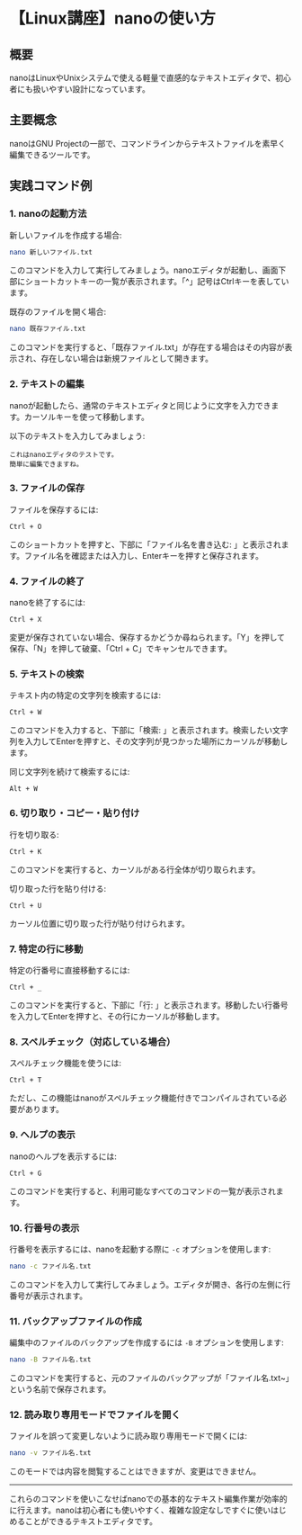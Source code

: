 # 【Linux講座】nanoの使い方

## 概要
nanoはLinuxやUnixシステムで使える軽量で直感的なテキストエディタで、初心者にも扱いやすい設計になっています。

## 主要概念
nanoはGNU Projectの一部で、コマンドラインからテキストファイルを素早く編集できるツールです。

## 実践コマンド例

### 1. nanoの起動方法

新しいファイルを作成する場合:

```bash
nano 新しいファイル.txt
```

このコマンドを入力して実行してみましょう。nanoエディタが起動し、画面下部にショートカットキーの一覧が表示されます。「^」記号はCtrlキーを表しています。

既存のファイルを開く場合:

```bash
nano 既存ファイル.txt
```

このコマンドを実行すると、「既存ファイル.txt」が存在する場合はその内容が表示され、存在しない場合は新規ファイルとして開きます。

### 2. テキストの編集

nanoが起動したら、通常のテキストエディタと同じように文字を入力できます。カーソルキーを使って移動します。

以下のテキストを入力してみましょう:
```
これはnanoエディタのテストです。
簡単に編集できますね。
```

### 3. ファイルの保存

ファイルを保存するには:

```
Ctrl + O
```

このショートカットを押すと、下部に「ファイル名を書き込む: 」と表示されます。ファイル名を確認または入力し、Enterキーを押すと保存されます。

### 4. ファイルの終了

nanoを終了するには:

```
Ctrl + X
```

変更が保存されていない場合、保存するかどうか尋ねられます。「Y」を押して保存、「N」を押して破棄、「Ctrl + C」でキャンセルできます。

### 5. テキストの検索

テキスト内の特定の文字列を検索するには:

```
Ctrl + W
```

このコマンドを入力すると、下部に「検索: 」と表示されます。検索したい文字列を入力してEnterを押すと、その文字列が見つかった場所にカーソルが移動します。

同じ文字列を続けて検索するには:

```
Alt + W
```

### 6. 切り取り・コピー・貼り付け

行を切り取る:

```
Ctrl + K
```

このコマンドを実行すると、カーソルがある行全体が切り取られます。

切り取った行を貼り付ける:

```
Ctrl + U
```

カーソル位置に切り取った行が貼り付けられます。

### 7. 特定の行に移動

特定の行番号に直接移動するには:

```
Ctrl + _
```

このコマンドを実行すると、下部に「行: 」と表示されます。移動したい行番号を入力してEnterを押すと、その行にカーソルが移動します。

### 8. スペルチェック（対応している場合）

スペルチェック機能を使うには:

```
Ctrl + T
```

ただし、この機能はnanoがスペルチェック機能付きでコンパイルされている必要があります。

### 9. ヘルプの表示

nanoのヘルプを表示するには:

```
Ctrl + G
```

このコマンドを実行すると、利用可能なすべてのコマンドの一覧が表示されます。

### 10. 行番号の表示

行番号を表示するには、nanoを起動する際に `-c` オプションを使用します:

```bash
nano -c ファイル名.txt
```

このコマンドを入力して実行してみましょう。エディタが開き、各行の左側に行番号が表示されます。

### 11. バックアップファイルの作成

編集中のファイルのバックアップを作成するには `-B` オプションを使用します:

```bash
nano -B ファイル名.txt
```

このコマンドを実行すると、元のファイルのバックアップが「ファイル名.txt~」という名前で保存されます。

### 12. 読み取り専用モードでファイルを開く

ファイルを誤って変更しないように読み取り専用モードで開くには:

```bash
nano -v ファイル名.txt
```

このモードでは内容を閲覧することはできますが、変更はできません。

---

これらのコマンドを使いこなせばnanoでの基本的なテキスト編集作業が効率的に行えます。nanoは初心者にも使いやすく、複雑な設定なしですぐに使いはじめることができるテキストエディタです。
